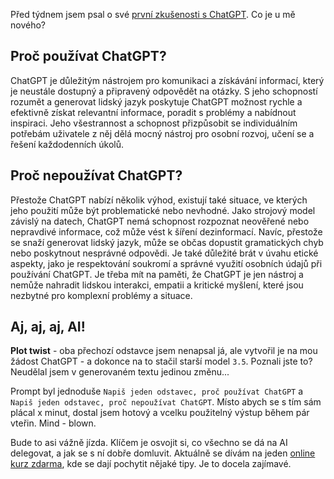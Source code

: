 Před týdnem jsem psal o své [první zkušenosti s ChatGPT](/article/hello-chatgpt-1). Co je u mě nového?

## Proč používat ChatGPT?

ChatGPT je důležitým nástrojem pro komunikaci a získávání informací, který je neustále dostupný a připravený odpovědět na otázky. S jeho schopností rozumět a generovat lidský jazyk poskytuje ChatGPT možnost rychle a efektivně získat relevantní informace, poradit s problémy a nabídnout inspiraci. Jeho všestrannost a schopnost přizpůsobit se individuálním potřebám uživatele z něj dělá mocný nástroj pro osobní rozvoj, učení se a řešení každodenních úkolů.

## Proč nepoužívat ChatGPT?

Přestože ChatGPT nabízí několik výhod, existují také situace, ve kterých jeho použití může být problematické nebo nevhodné. Jako strojový model závislý na datech, ChatGPT nemá schopnost rozpoznat neověřené nebo nepravdivé informace, což může vést k šíření dezinformací. Navíc, přestože se snaží generovat lidský jazyk, může se občas dopustit gramatických chyb nebo poskytnout nesprávné odpovědi. Je také důležité brát v úvahu etické aspekty, jako je respektování soukromí a správné využití osobních údajů při používání ChatGPT. Je třeba mít na paměti, že ChatGPT je jen nástroj a nemůže nahradit lidskou interakci, empatii a kritické myšlení, které jsou nezbytné pro komplexní problémy a situace.

## Aj, aj, aj, AI!

**Plot twist** - oba přechozí odstavce jsem nenapsal já, ale vytvořil je na mou žádost ChatGPT - a dokonce na to stačil starší model `3.5`. Poznali jste to? Neudělal jsem v generovaném textu jedinou změnu...

Prompt byl jednoduše `Napiš jeden odstavec, proč používat ChatGPT` a `Napiš jeden odstavec, proč nepoužívat ChatGPT`. Místo abych se s tím sám plácal x minut, dostal jsem hotový a vcelku použitelný výstup během pár vteřin. Mind - blown.

Bude to asi vážně jízda. Klíčem je osvojit si, co všechno se dá na AI delegovat, a jak se s ní dobře domluvit. Aktuálně se dívám na jeden [online kurz zdarma](https://www.classcentral.com/course/chatgpt-for-developers-180241), kde se dají pochytit nějaké tipy. Je to docela zajímavé.
